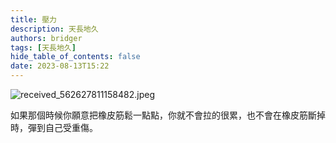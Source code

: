 ```yaml
---
title: 壓力
description: 天長地久
authors: bridger
tags: [天長地久]
hide_table_of_contents: false
date: 2023-08-13T15:22
---
```



![received_562627811158482.jpeg](https://e.brid.cf/i/2023/08/13/p67jkl-2.webp)

<!-- truncate -->

如果那個時候你願意把橡皮筋鬆一點點，你就不會拉的很累，也不會在橡皮筋斷掉時，彈到自己受重傷。